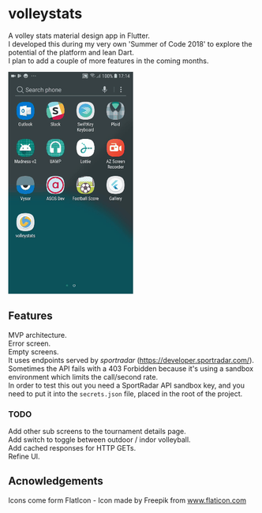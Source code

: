 # volleystats

A volley stats material design app in Flutter.  
I developed this during my very own 'Summer of Code 2018' to explore the potential of the platform and lean Dart.  
I plan to add a couple of more features in the coming months.

![Alt Text](https://github.com/beraldofilippo/volleystats/blob/master/2018.08.30_18.04.41.gif)

## Features
MVP architecture.  
Error screen.  
Empty screens.   
It uses endpoints served by *sportradar* (https://developer.sportradar.com/).  
Sometimes the API fails with a 403 Forbidden because it's using a sandbox environment which limits the call/second rate.  
In order to test this out you need a SportRadar API sandbox key, and you need to put it into the `secrets.json` file, placed in the root of the project.

### TODO
Add other sub screens to the tournament details page.  
Add switch to toggle between outdoor / indor volleyball.  
Add cached responses for HTTP GETs.  
Refine UI.

## Acnowledgements
Icons come form FlatIcon - Icon made by Freepik from www.flaticon.com
